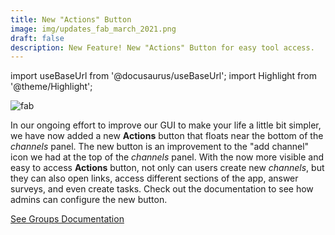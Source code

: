 ```yaml
---
title: New "Actions" Button
image: img/updates_fab_march_2021.png
draft: false
description: New Feature! New "Actions" Button for easy tool access.
---
```


import useBaseUrl from '@docusaurus/useBaseUrl'; 
import Highlight from '@theme/Highlight';


<div className="align-center">
<div className="card">
<div className="card__header">

</div>
<div className="card__image">
<img alt="fab" className="img_card item shadow--tl" src={useBaseUrl('img/updates_fab_march_2021.png')} />
<br/>
</div>
<div className="card__body">

In our ongoing effort to improve our GUI to make your life a little bit simpler, we have now added a new **Actions** button that floats near the bottom of the _channels_ panel. The new button is an improvement to the "add channel" icon we had at the top of the _channels_ panel. With the now more visible and easy to access **Actions** button, not only can users create new _channels_, but they can also open links, access different sections of the app, answer surveys, and even create tasks. Check out the documentation to see how admins can configure the new button.

</div>
<div className="card__footer text-center align-padding-center">

<a className="button button--info button--block" href="/docs/documentation/admin/admin_group/#channel-creation-section">See Groups Documentation</a>
<br/>

</div>
</div>
</div>